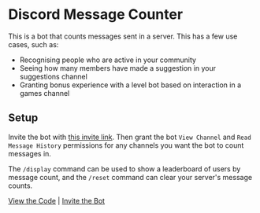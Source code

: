 # Discord Message Counter

This is a bot that counts messages sent in a server. This has a few use cases, such as:

- Recognising people who are active in your community
- Seeing how many members have made a suggestion in your suggestions channel
- Granting bonus experience with a level bot based on interaction in a games channel

## Setup

Invite the bot with [this invite link](https://discord.com/api/oauth2/authorize?client_id=888294003966103572&permissions=0&scope=bot%20applications.commands). Then grant the bot `View Channel` and `Read Message History` permissions for any channels you want the bot to count messages in.

The `/display` command can be used to show a leaderboard of users by message count, and the `/reset` command can clear your server's message counts.

[View the Code](https://github.com/nhcarrigan/discord-message-counter) | [Invite the Bot](https://discord.com/api/oauth2/authorize?client_id=888294003966103572&permissions=0&scope=bot%20applications.commands)
